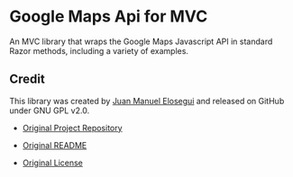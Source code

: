 # Google Maps Api for MVC #

An MVC library that wraps the Google Maps Javascript API in standard Razor methods, including a variety of examples.

## Credit ## 

This library was created by [Juan Manuel Elosegui](http://github.com/jmelosegui) and released on GitHub under GNU GPL v2.0.

* [Original Project Repository](http://github.com/jmelosegui/GooglemapMvc)

* [Original README](https://github.com/jmelosegui/GooglemapMvc/blob/fd024851ff3afd3db094d1ee13020d2184f2fd58/README.md)

* [Original License](https://github.com/jmelosegui/GooglemapMvc/blob/fd024851ff3afd3db094d1ee13020d2184f2fd58/LICENSE.txt)
